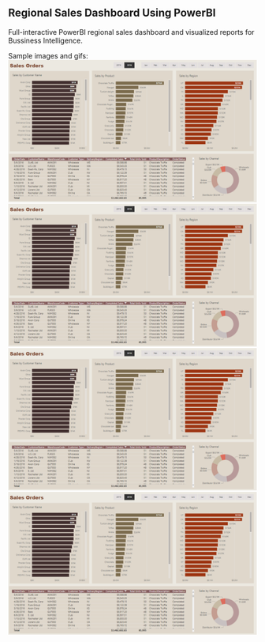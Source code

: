 ## Regional Sales Dashboard Using PowerBI

Full-interactive PowerBI regional sales dashboard and visualized reports for Bussiness Intelligence.

Sample images and gifs:
![](./img/sales_1.png)
![](./img/sales_1.png)
![](./img/sales_1.png)
![](./img/sales_1.png)
